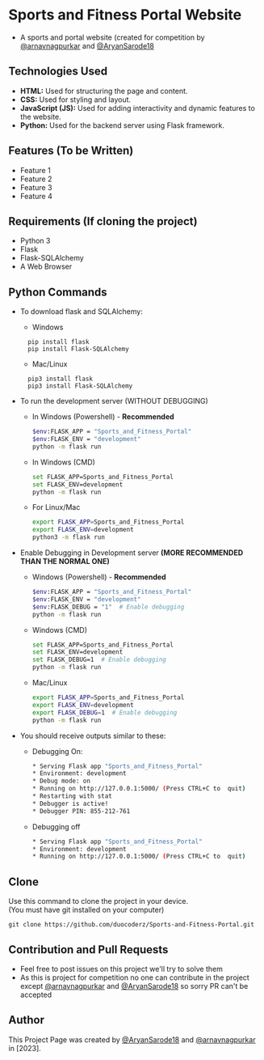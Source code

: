 # Sports and Fitness Portal Website

- A sports and portal website (created for competition by [@arnavnagpurkar](https://github.com/arnavnagpurkar/) and [@AryanSarode18](https://github.com/aryansarode18/)

## Technologies Used

- **HTML:** Used for structuring the page and content.
- **CSS:** Used for styling and layout.
- **JavaScript (JS):** Used for adding interactivity and dynamic features to the website.
- **Python:** Used for the backend server using Flask framework.

## Features (To be Written)

- Feature 1
- Feature 2
- Feature 3
- Feature 4

## Requirements (If cloning the project)

- Python 3
- Flask
- Flask-SQLAlchemy
- A Web Browser

## Python Commands

- To download flask and SQLAlchemy:<br>
  - Windows
  ```shell
    pip install flask
    pip install Flask-SQLAlchemy
  ```
  - Mac/Linux
  ```shell
    pip3 install flask
    pip3 install Flask-SQLAlchemy
  ```
- To run the development server (WITHOUT DEBUGGING)
  - In Windows (Powershell) - <b>Recommended</b>
      ```bash
      $env:FLASK_APP = "Sports_and_Fitness_Portal"
      $env:FLASK_ENV = "development"
      python -m flask run
      ```
  - In Windows (CMD)
      ```bash
      set FLASK_APP=Sports_and_Fitness_Portal
      set FLASK_ENV=development
      python -m flask run
      ```
  - For Linux/Mac
      ```bash
      export FLASK_APP=Sports_and_Fitness_Portal
      export FLASK_ENV=development
      python3 -m flask run
      ```

- Enable Debugging in Development server <b>(MORE RECOMMENDED THAN THE NORMAL ONE)</b><br>
  - Windows (Powershell) - <b>Recommended</b>
    ```bash
    $env:FLASK_APP = "Sports_and_Fitness_Portal"
    $env:FLASK_ENV = "development"
    $env:FLASK_DEBUG = "1"  # Enable debugging
    python -m flask run
    ```
  - Windows (CMD)
    ```bash
    set FLASK_APP=Sports_and_Fitness_Portal
    set FLASK_ENV=development
    set FLASK_DEBUG=1  # Enable debugging
    python -m flask run
    ```
  - Mac/Linux
    ```bash
    export FLASK_APP=Sports_and_Fitness_Portal
    export FLASK_ENV=development
    export FLASK_DEBUG=1  # Enable debugging
    python -m flask run
    ```

- You should receive outputs similar to these:
  - Debugging On:
    ```bash
    * Serving Flask app "Sports_and_Fitness_Portal"
    * Environment: development
    * Debug mode: on
    * Running on http://127.0.0.1:5000/ (Press CTRL+C to  quit)
    * Restarting with stat
    * Debugger is active!
    * Debugger PIN: 855-212-761
    ```
  - Debugging off
    ```bash
    * Serving Flask app "Sports_and_Fitness_Portal"
    * Environment: development
    * Running on http://127.0.0.1:5000/ (Press CTRL+C to  quit)
    ```
## Clone
Use this command to clone the project in your device.<br>
(You must have git installed on your computer)

```shell
git clone https://github.com/duocoderz/Sports-and-Fitness-Portal.git
```

## Contribution and Pull Requests 
- Feel free to post issues on this project we'll try to solve them
- As this is project for competition no one can contribute in the project except [@arnavnagpurkar](https://github.com/arnavnagpurkar/) and [@AryanSarode18](https://github.com/arnavnagpurkar/) so sorry PR can't be accepted 

## Author

This Project Page was created by [@AryanSarode18](https://github.com/aryansarode18/) and [@arnavnagpurkar](https://github.com/arnavnagpurkar/) in [2023].
